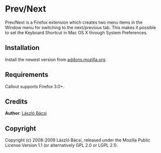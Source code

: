 # Prev/Next

Prev/Next is a Firefox extension which creates two menu items in the Window menu for switching to the next/previous tab. This makes it possible to set the Keyboard Shortcut in Mac OS X through System Preferences.

## Installation

Install the newest version from [addons.mozilla.org](https://addons.mozilla.org/en-US/firefox/addon/7460/).

## Requirements

Callout supports Firefox 3.0+.

## Credits

**Author**: [László Bácsi](http://icanscale.com/)

## Copyright

Copyright (c) 2008-2009 László Bácsi, released under the Mozilla Public License Version 1.1 (or alternatively GPL 2.0 or LGPL 2.1).
